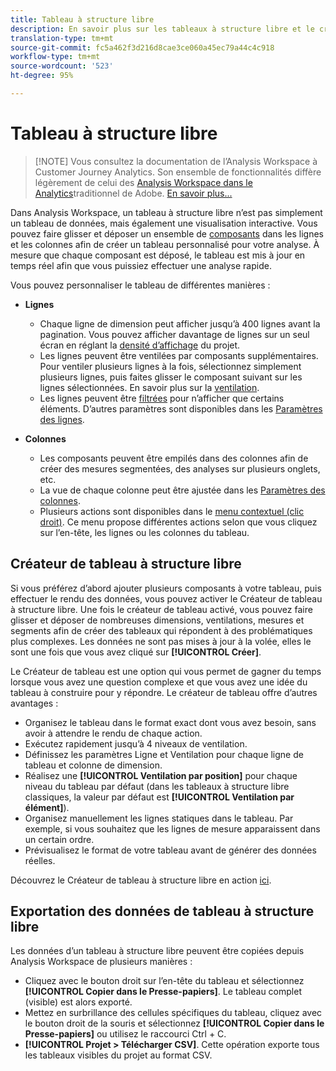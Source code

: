 ```yaml
---
title: Tableau à structure libre
description: En savoir plus sur les tableaux à structure libre et le créateur de tableaux à structure libre
translation-type: tm+mt
source-git-commit: fc5a462f3d216d8cae3ce060a45ec79a44c4c918
workflow-type: tm+mt
source-wordcount: '523'
ht-degree: 95%

---
```



# Tableau à structure libre

>[!NOTE] Vous consultez la documentation de l’Analysis Workspace à Customer Journey Analytics. Son ensemble de fonctionnalités diffère légèrement de celui des [Analysis Workspace dans le Analytics](https://docs.adobe.com/content/help/fr-FR/analytics/analyze/analysis-workspace/home.html)traditionnel de Adobe. [En savoir plus...](/help/getting-started/cja-aa.md)

Dans Analysis Workspace, un tableau à structure libre n’est pas simplement un tableau de données, mais également une visualisation interactive. Vous pouvez faire glisser et déposer un ensemble de [composants](/help/components/overview.md) dans les lignes et les colonnes afin de créer un tableau personnalisé pour votre analyse. À mesure que chaque composant est déposé, le tableau est mis à jour en temps réel afin que vous puissiez effectuer une analyse rapide.

Vous pouvez personnaliser le tableau de différentes manières :

* **Lignes**
   * Chaque ligne de dimension peut afficher jusqu’à 400 lignes avant la pagination. Vous pouvez afficher davantage de lignes sur un seul écran en réglant la [densité d’affichage](/help/analysis-workspace/build-workspace-project/view-density.md) du projet.
   * Les lignes peuvent être ventilées par composants supplémentaires. Pour ventiler plusieurs lignes à la fois, sélectionnez simplement plusieurs lignes, puis faites glisser le composant suivant sur les lignes sélectionnées. En savoir plus sur la [ventilation](/help/components/dimensions/t-breakdown-fa.md).
   * Les lignes peuvent être [filtrées](/help/analysis-workspace/build-workspace-project/pagination-filtering-sorting.md) pour n’afficher que certains éléments. D’autres paramètres sont disponibles dans les [Paramètres des lignes](/help/analysis-workspace/build-workspace-project/column-row-settings/table-settings.md).

* **Colonnes**
   * Les composants peuvent être empilés dans des colonnes afin de créer des mesures segmentées, des analyses sur plusieurs onglets, etc.
   * La vue de chaque colonne peut être ajustée dans les [Paramètres des colonnes](/help/analysis-workspace/build-workspace-project/column-row-settings/column-settings.md).
   * Plusieurs actions sont disponibles dans le [menu contextuel (clic droit)](https://docs.adobe.com/content/help/en/analytics-learn/tutorials/analysis-workspace/building-freeform-tables/using-the-right-click-menu.html). Ce menu propose différentes actions selon que vous cliquez sur l’en-tête, les lignes ou les colonnes du tableau.

## Créateur de tableau à structure libre

Si vous préférez d’abord ajouter plusieurs composants à votre tableau, puis effectuer le rendu des données, vous pouvez activer le Créateur de tableau à structure libre. Une fois le créateur de tableau activé, vous pouvez faire glisser et déposer de nombreuses dimensions, ventilations, mesures et segments afin de créer des tableaux qui répondent à des problématiques plus complexes. Les données ne sont pas mises à jour à la volée, elles le sont une fois que vous avez cliqué sur **[!UICONTROL Créer]**.

Le Créateur de tableau est une option qui vous permet de gagner du temps lorsque vous avez une question complexe et que vous avez une idée du tableau à construire pour y répondre. Le créateur de tableau offre d’autres avantages :

* Organisez le tableau dans le format exact dont vous avez besoin, sans avoir à attendre le rendu de chaque action.
* Exécutez rapidement jusqu’à 4 niveaux de ventilation.
* Définissez les paramètres Ligne et Ventilation pour chaque ligne de tableau et colonne de dimension.
* Réalisez une **[!UICONTROL Ventilation par position]** pour chaque niveau du tableau par défaut (dans les tableaux à structure libre classiques, la valeur par défaut est **[!UICONTROL Ventilation par élément]**).
* Organisez manuellement les lignes statiques dans le tableau. Par exemple, si vous souhaitez que les lignes de mesure apparaissent dans un certain ordre.
* Prévisualisez le format de votre tableau avant de générer des données réelles.

Découvrez le Créateur de tableau à structure libre en action [ici](https://youtu.be/GUMWiJAmMGI).

## Exportation des données de tableau à structure libre

Les données d’un tableau à structure libre peuvent être copiées depuis Analysis Workspace de plusieurs manières :

* Cliquez avec le bouton droit sur l’en-tête du tableau et sélectionnez **[!UICONTROL Copier dans le Presse-papiers]**. Le tableau complet (visible) est alors exporté.
* Mettez en surbrillance des cellules spécifiques du tableau, cliquez avec le bouton droit de la souris et sélectionnez **[!UICONTROL Copier dans le Presse-papiers]** ou utilisez le raccourci Ctrl + C.
* **[!UICONTROL Projet > Télécharger CSV]**. Cette opération exporte tous les tableaux visibles du projet au format CSV.
